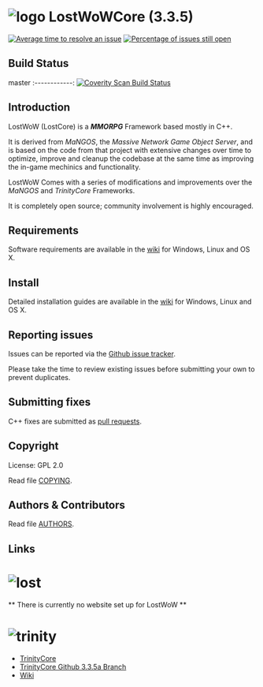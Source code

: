 # ![logo](https://i.imgur.com/QpkEV19.png) LostWoWCore (3.3.5)

[![Average time to resolve an issue](https://isitmaintained.com/badge/resolution/TrinityCore/TrinityCore.svg)](https://isitmaintained.com/project/TrinityCore/TrinityCore "Average time to resolve an issue") [![Percentage of issues still open](https://isitmaintained.com/badge/open/TrinityCore/TrinityCore.svg)](https://isitmaintained.com/project/TrinityCore/TrinityCore "Percentage of issues still open")


## Build Status

master
:------------:
[![Coverity Scan Build Status](https://travis-ci.org/TrinityCore/TrinityCore.svg?branch=3.3.5)](https://travis-ci.org/TrinityCore/TrinityCore)

## Introduction


LostWoW (LostCore) is a **_MMORPG_** Framework based mostly in C++.

It is derived from *MaNGOS*, the *Massive Network Game Object Server*, and is
based on the code from that project with extensive changes over time to optimize,
improve and cleanup the codebase at the same time as improving the in-game
mechinics and functionality.

LostWoW Comes with a series of modifications and improvements over the *MaNGOS* and *TrinityCore* Frameworks.

It is completely open source; community involvement is highly encouraged.


## Requirements


Software requirements are available in the [wiki](https://www.trinitycore.info/display/tc/Requirements) for
Windows, Linux and OS X.


## Install

Detailed installation guides are available in the [wiki](https://www.trinitycore.info/display/tc/Installation+Guide) for
Windows, Linux and OS X.


## Reporting issues


Issues can be reported via the [Github issue tracker](https://github.com/Frostbyt3/LostWoW/labels/main).

Please take the time to review existing issues before submitting your own to prevent duplicates.


## Submitting fixes


C++ fixes are submitted as [pull requests](https://github.com/Frostbyt3/LostWoW/pulls).


## Copyright


License: GPL 2.0

Read file [COPYING](COPYING).


## Authors &amp; Contributors


Read file [AUTHORS](AUTHORS).


## Links


# ![lost](https://i.imgur.com/QpkEV19.png)

** There is currently no website set up for LostWoW ** 

# ![trinity](https://community.trinitycore.org/public/style_images/1_trinitycore.png)

* [TrinityCore](https://www.trinitycore.org)
* [TrinityCore Github 3.3.5a Branch](https://github.com/TrinityCore/TrinityCore/tree/3.3.5)
* [Wiki](https://www.trinitycore.info)
